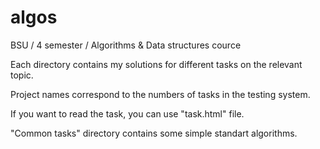 # algos
BSU / 4 semester / Algorithms &amp; Data structures cource

Each directory contains my solutions for different tasks on the relevant topic.

Project names correspond to the numbers of tasks in the testing system.

If you want to read the task, you can use "task.html" file.

"Common tasks" directory contains some simple standart algorithms.
